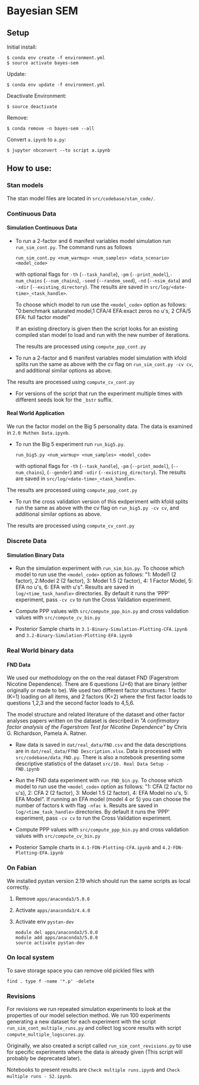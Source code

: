 # Bayesian SEM

## Setup

Initial install:

    $ conda env create -f environment.yml
    $ source activate bayes-sem

Update:

    $ conda env update -f environment.yml

Deactivate Environment:

    $ source deactivate

Remove:

    $ conda remove -n bayes-sem --all


Convert `a.ipynb` to `a.py`:

    $ jupyter nbconvert --to script a.ipynb


## How to use:

### Stan models
The stan model files are located in `src/codebase/stan_code/`.

### Continuous Data

#### Simulation Continuous Data

* To run a 2-factor and 6 manifest variables  model simulation run `run_sim_cont.py`. The command runs as follows

  ```
  run_sim_cont.py <num_warmup> <num_samples> <data_scenario> <model_code>
  ```

  with optional flags for `-th` (`--task_handle`), `-pm` (`--print_model`),`-num_chains` (`--num_chains`), `-seed` (`--random_seed`), `-nd` (`--nsim_data`)  and
  `-xdir` (`--existing_directory`). The results are saved in
  `src/log/<date-time>_<task_handle>`.
  
  To choose which model to run use the `<model_code>` option as follows:
  "0:benchmark saturated model,1 CFA/4 EFA:exact zeros no u's, 2 CFA/5 EFA: full factor model"
  
  If an existing directory is given then the script looks for an existing compiled
  stan model to load and run with the new number of iterations.
  
  The results are processed using `compute_ppp_cont.py`

* To run a 2-factor and 6 manifest variables  model simulation with kfold splits run the same as above with the cv flag on `run_sim_cont.py -cv cv`, and additional similar options as above. 

The results are processed using `compute_cv_cont.py`

* For versions of the script that run the experiment multiple times with different seeds look for the `_bstr` suffix.



#### Real World Application 

We run the factor model on the Big 5 personality data. The data is examined in `2.0 Muthen Data.ipynb`. 

* To run the Big 5 experiment run `run_big5.py`. 

  ```
  run_big5.py <num_warmup> <num_samples> <model_code>
  ```

  with optional flags for `-th` (`--task_handle`), `-pm` (`--print_model`), (`--num_chains`), 
  (`--gender`) and
  `-xdir` (`--existing_directory`). The results are saved in
  `src/log/<date-time>_<task_handle>`.
  
The results are processed using `compute_ppp_cont.py`

* To run the cross validation version of this exdperiment with kfold splits run the same as above with the cv flag on `run_big5.py -cv cv`, and additional similar options as above. 

The results are processed using `compute_cv_cont.py`


### Discrete Data

#### Simulation Binary Data

* Run the simulation experiment with `run_sim_bin.py`. To choose which model to run use the `<model_code>` option as follows:  "1: Model1 (2 factor), 2:Model 2 (2 factor), 3: Model 1.5 (2 factor), 4: 1 Factor Model, 5: EFA no u's, 6: EFA with u's". Results are saved in `log/<time_task_handle>` directories. By default it runs the 'PPP' experiment, pass `-cv cv` to run the Cross Validation experiment. 

* Compute PPP values with `src/compute_ppp_bin.py` and cross validation values with `src/compute_cv_bin.py`

* Posterior Sample charts in `3.1-Binary-Simulation-Plotting-CFA.ipynb` and `3.2-Binary-Simulation-Plotting-EFA.ipynb` 
 
 
### Real World binary data

#### FND Data

We used our methodology on the on the real dataset FND (Fagerstrom Nicotine Dependence). There are 6 questions (J=6) that are binary (either originally or made to be). We used two different factor structures: 1 factor (K=1) loading on all items, and 2 factors (K=2) where the first factor loads to questions 1,2,3 and the second factor loads to 4,5,6.  

The model structure and related literature of the dataset and other factor analyses papers written on the dataset is described in *"A confirmatory factor analysis of the Fagerstrom Test for Nicotine Dependence"* by
Chris G. Richardson, Pamela A. Ratner.  

* Raw data is saved in `dat/real_data/FND.csv` and the data descriptions are in `dat/real_data/FTND Description.xlsx`. Data is processed with `src/codebase/data_FND.py`. There is also a notebook presenting some descriptive statistics of the dataset `src/10. Real Data Setup - FND.ipynb`

* Run the FND data experiment with `run_FND_bin.py`. To choose which model to run use the `<model_code>` option as follows:  "1: CFA (2 factor no u's), 2: CFA 2 (2 factor), 3: Model 1.5 (2 factor), 4: EFA Model no u's, 5: EFA Model". If running an EFA model (model 4 or 5) you can choose the number of factors k with flag `-nfac k`. Results are saved in `log/<time_task_handle>` directories. By default it runs the 'PPP' experiment, pass `-cv cv` to run the Cross Validation experiment. 

* Compute PPP values with `src/compute_ppp_bin.py` and cross validation values with `src/compute_cv_bin.py`

* Posterior Sample charts in `4.1-FDN-Plotting-CFA.ipynb` and `4.2-FDN-Plotting-EFA.ipynb`


### On Fabian

We installed pystan version 2.19 which should run the same scripts as local correctly.

1. Remove `apps/anaconda3/5.0.0`   
2. Activate `apps/anaconda3/4.4.0` 
3. Activate env `pystan-dev`    


    ```
    module del apps/anaconda3/5.0.0
    module add apps/anaconda3/5.0.0
    source activate pystan-dev
    ```

### On local system  

To save storage space you can remove old pickled files with 

    find . type f -name '*.p' -delete

### Revisions 

For revisions we run repeated simulation experiments to look at the properties of our model selection method. 
We run 100 experiments generating a new dataset for each experiment with the script `run_sim_cont_multiple_runs.py` 
and collect log score results with script `compute_multiple_logscores.py`.

Originally, we also created a script called `run_sim_cont_revisions.py` to use for specific experiments where the data is already given (This script will probably be deprecated later).

Notebooks to present results are `Check multiple runs.ipynb` and `Check multiple runs - S2.ipynb`.

